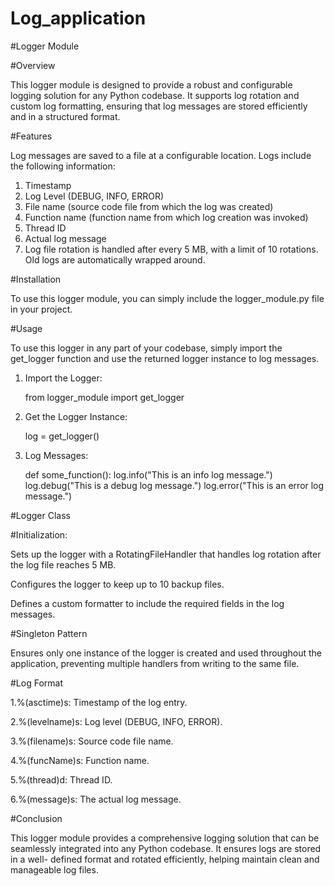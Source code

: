 # Log_application
#Logger Module

#Overview
 
 This logger module is designed to provide a robust and configurable logging solution for any Python codebase. It supports log rotation and custom log formatting, 
 ensuring that log messages are stored efficiently and in a structured format.

#Features

 Log messages are saved to a file at a configurable location.
 Logs include the following information:
 1) Timestamp
 2) Log Level (DEBUG, INFO, ERROR)
 3) File name (source code file from which the log was created)
 4) Function name (function name from which log creation was invoked)
 5) Thread ID
 6) Actual log message
 7) Log file rotation is handled after every 5 MB, with a limit of 10 rotations. Old logs are automatically wrapped around.

#Installation

 To use this logger module, you can simply include the logger_module.py file in your project.

#Usage

 To use this logger in any part of your codebase, simply import the get_logger function and use the returned logger instance to log messages.
 1) Import the Logger:
    
    from logger_module import get_logger

 3) Get the Logger Instance:
    
    log = get_logger()

 5) Log Messages:
    
    def some_function():
       log.info("This is an info log message.")
       log.debug("This is a debug log message.")
       log.error("This is an error log message.")

#Logger Class

#Initialization:

   Sets up the logger with a RotatingFileHandler that handles log rotation after the log file reaches 5 MB.
   
   Configures the logger to keep up to 10 backup files.
   
   Defines a custom formatter to include the required fields in the log messages.

#Singleton Pattern

   Ensures only one instance of the logger is created and used throughout the application, preventing multiple handlers from writing to the same file.

#Log Format

 1.%(asctime)s: Timestamp of the log entry.
 
 2.%(levelname)s: Log level (DEBUG, INFO, ERROR).
 
 3.%(filename)s: Source code file name.
 
 4.%(funcName)s: Function name.
 
 5.%(thread)d: Thread ID.
 
 6.%(message)s: The actual log message.
 
#Conclusion

  This logger module provides a comprehensive logging solution that can be seamlessly integrated into any Python codebase. It ensures logs are stored in a well- 
  defined format and rotated efficiently, helping maintain clean and manageable log files.
